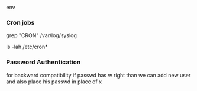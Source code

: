 env
### Cron jobs

grep "CRON" /var/log/syslog

ls -lah /etc/cron*

### Password Authentication

for backward compatibility if passwd has w right than we can add new user and also place his passwd in place of x
